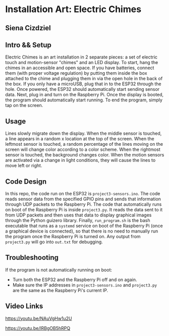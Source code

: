 # Installation Art: Electric Chimes
## Siena Cizdziel
## Intro && Setup
Electric Chimes is an art installation in 2 separate pieces: a set of electric touch and motion-sensor "chimes" and an LED display. 
To start, hang the chimes in an accessible and open space. If you have batteries, connect them (with proper voltage regulation) by putting them inside the box attached to the chime and plugging them in via the open hole in the back of the box. If you only have a microUSB, plug that in to the ESP32 through the hole. Once powered, the ESP32 should automatically start sending sensor data. Next, plug in and turn on the Raspberry Pi. Once the display is booted, the program should automatically start running. To end the program, simply tap on the screen. 

## Usage
Lines slowly migrate down the display. When the middle sensor is touched, a line appears in a random x location at the top of the screen. When the leftmost sensor is touched, a random percentage of the lines moving on the screen will change color according to a color scheme. When the rightmost sensor is touched, the background changes color. When the motion sensors are activated via a change in light conditions, they will cause the lines to move left or right. 

## Code Design
In this repo, the code run on the ESP32 is `project3-sensors.ino`. The code reads sensor data from the specified GPIO pins and sends that information through UDP packets to the Raspberry Pi. The code that automatically runs on boot of the Raspberry Pi is inside `project3.py`. It reads the data sent to it from UDP packets and then uses that data to display graphical images through the Python guizero library. Finally, `run_program.sh` is the bash executable that runs as a `systemd` service on boot of the Raspberry Pi (once a graphical device is connected), so that there is no need to manually run the program once the Raspberry Pi is turned on. Any output from `project3.py` will go into `out.txt` for debugging.

## Troubleshooting
If the program is not automatically running on boot:
* Turn both the ESP32 and the Raspberry Pi off and on again.
* Make sure the IP addresses in `project3-sensors.ino` and `project3.py` are the same as the Raspberry Pi's current IP.

## Video Links
https://youtu.be/NAuVgHw1u2U 

https://youtu.be/lRBgOB5hRPQ
